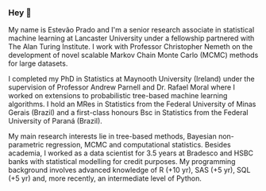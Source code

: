 ### Hey 👋

My name is Estevão Prado and I'm a senior research associate in statistical machine learning at Lancaster University under a fellowship partnered with The Alan Turing Institute. I work with Professor Christopher Nemeth on the development of novel scalable Markov Chain Monte Carlo (MCMC) methods for large datasets.

I completed my PhD in Statistics at Maynooth University (Ireland) under the supervision of Professor Andrew Parnell and Dr. Rafael Moral where I worked on extensions to probabilistic tree-based machine learning algorithms. I hold an MRes in Statistics from the Federal University of Minas Gerais (Brazil) and a first-class honours Bsc in Statistics from the Federal University of Paraná (Brazil).

My main research interests lie in tree-based methods, Bayesian non-parametric regression, MCMC and computational statistics. Besides academia, I worked as a data scientist for 3.5 years at Bradesco and HSBC banks with statistical modelling for credit purposes. My programming background involves advanced knowledge of R (+10 yr), SAS (+5 yr), SQL (+5 yr) and, more recently, an intermediate level of Python.

<!--
bla bla bla
-->
